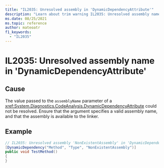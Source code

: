 ```yaml
---
title: "IL2035: Unresolved assembly in 'DynamicDependencyAttribute'"
description: "Learn about trim warning IL2035: Unresolved assembly name in 'DynamicDependencyAttribute"
ms.date: 08/25/2021
ms.topic: reference
author: mateoatr
f1_keywords:
  - "IL2035"
---
```

# IL2035: Unresolved assembly name in 'DynamicDependencyAttribute'

## Cause

The value passed to the `assemblyName` parameter of a <xref:System.Diagnostics.CodeAnalysis.DynamicDependencyAttribute>
could not be resolved. Ensure that the argument specifies a valid assembly name, and that the assembly is available to the linker.

## Example

```C#
// IL2035: Unresolved assembly 'NonExistentAssembly' in 'DynamicDependencyAttribute'
[DynamicDependency("Method", "Type", "NonExistentAssembly")]
public void TestMethod()
{
}
```
